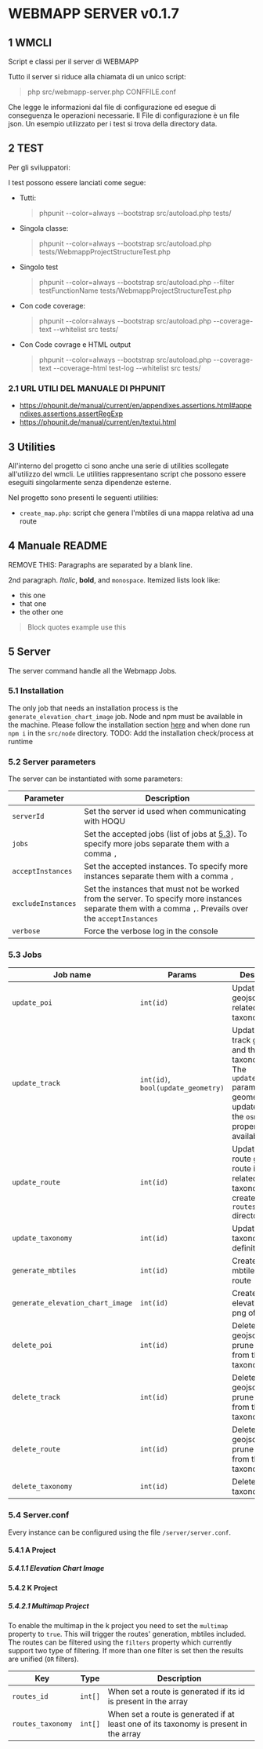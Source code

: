 # WEBMAPP SERVER v0.1.7

## 1 WMCLI

Script e classi per il server di WEBMAPP

Tutto il server si riduce alla chiamata di un unico script:

> php src/webmapp-server.php CONFFILE.conf

Che legge le informazioni dal file di configurazione ed esegue di conseguenza le operazioni necessarie. Il File di
configurazione è un file json. Un esempio utilizzato per i test si trova della directory data.

## 2 TEST

Per gli sviluppatori:

I test possono essere lanciati come segue:

- Tutti:
  > phpunit --color=always --bootstrap src/autoload.php tests/
- Singola classe:
  > phpunit --color=always --bootstrap src/autoload.php tests/WebmappProjectStructureTest.php
- Singolo test
  > phpunit --color=always --bootstrap src/autoload.php --filter testFunctionName tests/WebmappProjectStructureTest.php
- Con code coverage:
  > phpunit --color=always --bootstrap src/autoload.php --coverage-text --whitelist src tests/
- Con Code covrage e HTML output
  > phpunit --color=always --bootstrap src/autoload.php --coverage-text --coverage-html test-log --whitelist src tests/

### 2.1 URL UTILI DEL MANUALE DI PHPUNIT

- https://phpunit.de/manual/current/en/appendixes.assertions.html#appendixes.assertions.assertRegExp
- https://phpunit.de/manual/current/en/textui.html

## 3 Utilities

All'interno del progetto ci sono anche una serie di utilities scollegate all'utilizzo del wmcli. Le utilities
rappresentano script che possono essere eseguiti singolarmente senza dipendenze esterne.

Nel progetto sono presenti le seguenti utilities:

- `create_map.php`: script che genera l'mbtiles di una mappa relativa ad una route

## 4 Manuale README

REMOVE THIS:
Paragraphs are separated by a blank line.

2nd paragraph. _Italic_, **bold**, and `monospace`. Itemized lists look like:

- this one
- that one
- the other one

> Block quotes example
> use this

## 5 Server

The server command handle all the Webmapp Jobs.

### 5.1 Installation

The only job that needs an installation process is the `generate_elevation_chart_image` job. Node and npm must be
available in the machine. Please follow the installation
section [here](https://github.com/Automattic/node-canvas#installation) and when done run `npm i` in the `src/node`
directory. TODO: Add the installation check/process at runtime

### 5.2 Server parameters

The server can be instantiated with some parameters:

| Parameter          | Description                                                                                                                                              |
| ------------------ | -------------------------------------------------------------------------------------------------------------------------------------------------------- |
| `serverId`         | Set the server id used when communicating with HOQU                                                                                                      |
| `jobs`             | Set the accepted jobs (list of jobs at [5.3](#53-jobs)). To specify more jobs separate them with a comma `,`                                             |
| `acceptInstances`  | Set the accepted instances. To specify more instances separate them with a comma `,`                                                                     |
| `excludeInstances` | Set the instances that must not be worked from the server. To specify more instances separate them with a comma `,`. Prevails over the `acceptInstances` |
| `verbose`          | Force the verbose log in the console                                                                                                                     |

### 5.3 Jobs

| Job name                         | Params                             | Description                                                                                                                                       | Triggers                         |
| -------------------------------- | ---------------------------------- | ------------------------------------------------------------------------------------------------------------------------------------------------- | -------------------------------- |
| `update_poi`                     | `int(id)`                          | Update the poi geojson and the related taxonomies                                                                                                 |                                  |
| `update_track`                   | `int(id)`, `bool(update_geometry)` | Update the track geojson and the related taxonomies. The `update_geometry` param force the geometry update when the `osmid` property is available | `generate_elevation_chart_image` |
| `update_route`                   | `int(id)`                          | Update the route geojson, route index, the related taxonomies and create the `routes/[id]` directory                                              | `generate_mbtiles`               |
| `update_taxonomy`                | `int(id)`                          | Update the taxonomy definition                                                                                                                    |                                  |
| `generate_mbtiles`               | `int(id)`                          | Create the mbtiles for the route                                                                                                                  |                                  |
| `generate_elevation_chart_image` | `int(id)`                          | Create the elevation chart png of the track                                                                                                       |                                  |
| `delete_poi`                     | `int(id)`                          | Delete the poi geojson and prune the id from the taxonomies                                                                                       |                                  |
| `delete_track`                   | `int(id)`                          | Delete the track geojson and prune the id from the taxonomies                                                                                     |                                  |
| `delete_route`                   | `int(id)`                          | Delete the route geojson and prune the id from the taxonomies                                                                                     |                                  |
| `delete_taxonomy`                | `int(id)`                          | Delete the taxonomy json                                                                                                                          |                                  |

### 5.4 Server.conf

Every instance can be configured using the file `/server/server.conf`.

#### 5.4.1 A Project

##### 5.4.1.1 Elevation Chart Image

#### 5.4.2 K Project

##### 5.4.2.1 Multimap Project

To enable the multimap in the k project you need to set the `multimap` property to `true`. This will trigger the routes'
generation, mbtiles included. The routes can be filtered using the `filters` property which currently support two type
of filtering. If more than one filter is set then the results are unified (`OR` filters).

| Key               | Type    | Description                                                                           |
| ----------------- | ------- | ------------------------------------------------------------------------------------- |
| `routes_id`       | `int[]` | When set a route is generated if its id is present in the array                       |
| `routes_taxonomy` | `int[]` | When set a route is generated if at least one of its taxonomy is present in the array |